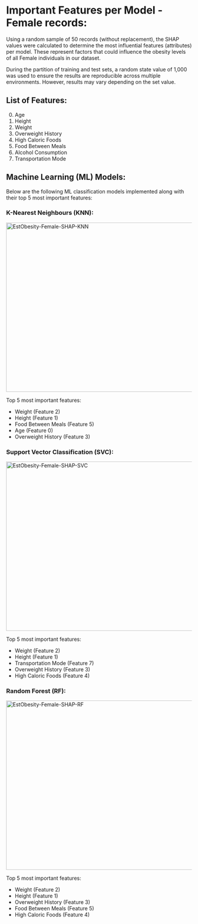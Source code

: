 # Important Features per Model - Female records:

Using a random sample of 50 records (without replacement), the SHAP values were calculated to determine the most influential features (attributes) per model. These represent factors that could influence the obesity levels of all Female individuals in our dataset.

During the partition of training and test sets, a random state value of 1,000 was used to ensure the results are reproducible across multiple environments. However, results may vary depending on the set value.

## List of Features:

0. Age
1. Height
2. Weight
3. Overweight History
4. High Caloric Foods
5. Food Between Meals
6. Alcohol Consumption
7. Transportation Mode

## Machine Learning (ML) Models:

Below are the following ML classification models implemented along with their top 5 most important features:

### K-Nearest Neighbours (KNN):

<img width="755" height="459" alt="EstObesity-Female-SHAP-KNN" src="https://github.com/user-attachments/assets/2e59e91f-ac6f-46a7-871f-29a68e525888" />
  
Top 5 most important features:
- Weight (Feature 2)
- Height (Feature 1)
- Food Between Meals (Feature 5)
- Age (Feature 0)
- Overweight History (Feature 3)
  
### Support Vector Classification (SVC):

<img width="755" height="459" alt="EstObesity-Female-SHAP-SVC" src="https://github.com/user-attachments/assets/05560468-06b8-42f5-a462-cdeb73139616" />

Top 5 most important features:  
- Weight (Feature 2)
- Height (Feature 1)
- Transportation Mode (Feature 7)
- Overweight History (Feature 3)
- High Caloric Foods (Feature 4)

### Random Forest (RF):

<img width="755" height="459" alt="EstObesity-Female-SHAP-RF" src="https://github.com/user-attachments/assets/6276e934-c09f-42ee-80bd-48a0c19453bd" />

Top 5 most important features:
- Weight (Feature 2)
- Height (Feature 1)
- Overweight History (Feature 3)
- Food Between Meals (Feature 5)
- High Caloric Foods (Feature 4)

